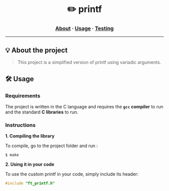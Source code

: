 <h1 align="center">
	✏️ printf
</h1>

<h3 align="center">
	<a href="#%EF%B8%8F-about">About</a>
	<span> · </span>
	<a href="#%EF%B8%8F-usage">Usage</a>
	<span> · </span>
	<a href="#-testing">Testing</a>
</h3>

---

## 💡 About the project

> This project is a simplified version of printf using variadic arguments.

## 🛠️ Usage

### Requirements

The project is written in the C language and requires the **`gcc` compiler** to run and the standard **C libraries** to run.

### Instructions

**1. Compiling the library**

To compile, go to the project folder and run :

```shell
$ make
```

**2. Using it in your code**

To use the custom printf in your code, simply include its header:

```C
#include "ft_printf.h"
```
